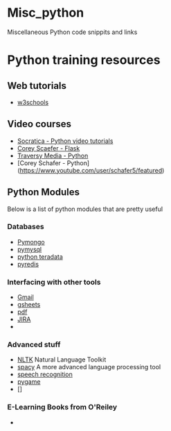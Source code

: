 # Misc_python
Miscellaneous Python code snippits and links

# Python training resources

## Web tutorials

* [w3schools](https://www.w3schools.com/python/)


## Video courses

* [Socratica - Python video tutorials](https://www.youtube.com/watch?v=bY6m6_IIN94&list=PLi01XoE8jYohWFPpC17Z-wWhPOSuh8Er-)
* [Corey Scaefer - Flask](https://www.youtube.com/watch?v=MwZwr5Tvyxo&list=PL-osiE80TeTs4UjLw5MM6OjgkjFeUxCYH)
* [Traversy Media - Python](https://www.youtube.com/playlist?list=PLillGF-RfqbbJYRaNqeUzAb7QY-IqBKRx)
* [Corey Schafer - Python] (https://www.youtube.com/user/schafer5/featured)


## Python Modules 

Below is a list of python modules that are pretty useful

### Databases

* [Pymongo](https://api.mongodb.com/python/current/)
* [pymysql](https://pypi.org/project/pymssql/)
* [python teradata]()
* [pyredis](https://pypi.org/project/redis/)

### Interfacing with other tools

* [Gmail](https://developers.google.com/gmail/api/quickstart/python)
* [gsheets](https://developers.google.com/sheets/api/quickstart/python)
* [pdf](https://pypi.org/project/pdfkit/)
* [JIRA](https://jira.readthedocs.io/en/latest/)
* []()

### Advanced stuff

* [NLTK](https://pypi.org/project/nltk/) Natural Language Toolkit
* [spacy](https://pypi.org/project/spacy/) A more advanced language processing tool
* [speech recognition](https://pypi.org/project/SpeechRecognition/) 
* [pygame](https://pypi.org/project/pygame/)
* []

### E-Learning Books from O'Reiley

* []()



